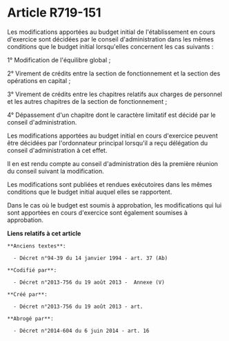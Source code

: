 # Article R719-151

Les modifications apportées au budget initial de l'établissement en cours d'exercice sont décidées par le conseil
d'administration dans les mêmes conditions que le budget initial lorsqu'elles concernent les cas suivants :

1° Modification de l'équilibre global ;

2° Virement de crédits entre la section de fonctionnement et la section des opérations en capital ;

3° Virement de crédits entre les chapitres relatifs aux charges de personnel et les autres chapitres de la section de
fonctionnement ;

4° Dépassement d'un chapitre dont le caractère limitatif est décidé par le conseil d'administration.

Les modifications apportées au budget initial en cours d'exercice peuvent être décidées par l'ordonnateur principal lorsqu'il
a reçu délégation du conseil d'administration à cet effet.

Il en est rendu compte au conseil d'administration dès la première réunion du conseil suivant la modification.

Les modifications sont publiées et rendues exécutoires dans les mêmes conditions que le budget initial auquel elles se
rapportent.

Dans le cas où le budget est soumis à approbation, les modifications qui lui sont apportées en cours d'exercice sont
également soumises à approbation.

**Liens relatifs à cet article**

	**Anciens textes**:

	  - Décret n°94-39 du 14 janvier 1994 - art. 37 (Ab)

	**Codifié par**:

	  - Décret n°2013-756 du 19 août 2013 -  Annexe (V)

	**Créé par**:

	  - Décret n°2013-756 du 19 août 2013 - art.

	**Abrogé par**:

	  - Décret n°2014-604 du 6 juin 2014 - art. 16
